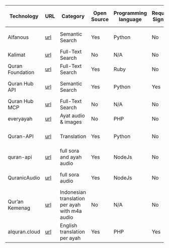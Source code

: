 
| Technology       | URL                                                                         | Category                                       | Open Source | Programming language | Require Signup | API/UI/MCP/SDK | production-ready/NOT | Documentation | Platform | Star count | Creation date | Last update date | Contributors count |
| ---------------- | --------------------------------------------------------------------------- | ---------------------------------------------- | ----------- | -------------------- | -------------- | -------------- | -------------------- | ------------- | -------- | ---------- | ------------- | ---------------- | ------------------ |
| Alfanous         | [url](https://github.com/Alfanous-team/alfanous)                            | Semantic Search                                | Yes         | Python               | No             | API, UI, SDK   | yes                  | Very good     | Web      | 271        | May 6, 2020   | Nov 30, 2021     | 1                  |
| Kalimat          | [url](https://www.kalimat.dev/)                                             | Full-Text Search                               | No          | N/A                  | No             | API, UI        | yes                  | Very minimal  | Web      | N/A        | N/A           | N/A              | N/A                |
| Quran Foundation | [url](https://api-docs.quran.foundation/docs/content_apis_versioned/search) | Full-Text Search                               | Yes         | Ruby                 | No             | API, UI        | yes                  | Very good     | Web      | 1049       | Jun 15, 2014  | Oct 7, 2025      | 20                 |
| Quran Hub API    | [url](https://github.com/misraj-ai/quranhub)                                | Semantic Search                                | Yes         | Python               | Yes            | API            | not tested           | Good          | Web      | 34         | Sep 16, 2025  | Sep 30, 2025     | 1                  |
| Quran Hub MCP    | [url](https://qurani.ai/en/docs/mcp)                                        | Full-Text Search                               | No          | N/A                  | No             | MCP            | not tested           | Good          | AI Agent | N/A        | N/A           | N/A              | N/A                |
| everyayah        | [url](https://www.everyayah.com/)                                           | Ayat audio & images                            | No          | PHP                  | No             | API            | yes                  | None          | Web      | N/A        | N/A           | N/A              | N/A                |
| Quran-API        | [url](https://quranapi.pages.dev/)                                          | Translation                                    | Yes         | Python               | No             | API            | yes                  | Good          | Web      | 74         | Aug 6, 2023   | Oct 13, 2025     |                    |
| quran-api        | [url](https://github.com/rzkytmgr/quran-api)                                | full sora and ayah audio                       | Yes         | NodeJs               | No             | API            | yes                  | Good          | Web      | 77         | Mar 19, 2021  | Aug 1, 2025      | 2                  |
| QuranicAudio     | [url](https://github.com/quran/audio.quran.com)                             | full sora audio                                | Yes         | NodeJs               | No             | API, UI        | yes                  | Very minimal  | web      | 146        | Jun 3, 2016   | Jun 28, 2021     | 9                  |
| Qur’an Kemenag   | [url](https://quran.kemenag.go.id/)                                         | Indonesian translation per ayah with m4a audio | No          | N/A                  | No             | UI             | yes                  | N/A           | web      | N/A        | N/A           | N/A              | N/A                |
| alquran.cloud    | [url](https://alquran.cloud/)                                               | English translation per ayah                   | Yes         | PHP                  | Yes            | API, UI        | yes                  | N/A           | web      | N/A        | N/A           | N/A              | N/A                |
